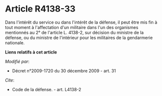 # Article R4138-33

Dans l'intérêt du service ou dans l'intérêt de la défense, il peut être mis fin à tout moment à l'affectation d'un militaire
dans l'un des organismes mentionnés au 2° de l'article L. 4138-2, sur décision du ministre de la défense, ou du ministre de
l'intérieur pour les militaires de la gendarmerie nationale.

**Liens relatifs à cet article**

_Modifié par_:

  - Décret n°2009-1720 du 30 décembre 2009 - art. 31

_Cite_:

  - Code de la défense. - art. L4138-2
